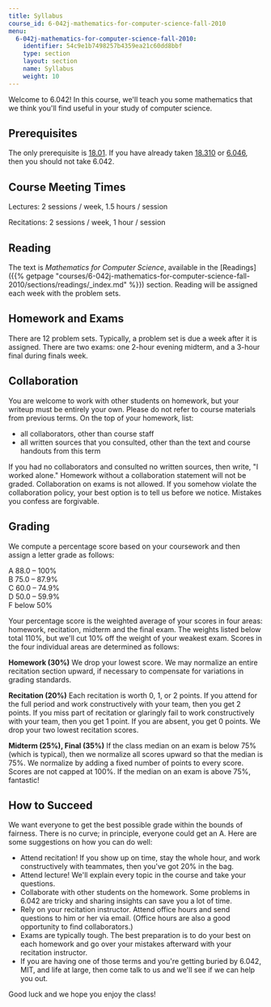```yaml
---
title: Syllabus
course_id: 6-042j-mathematics-for-computer-science-fall-2010
menu:
  6-042j-mathematics-for-computer-science-fall-2010:
    identifier: 54c9e1b7498257b4359ea21c60dd8bbf
    type: section
    layout: section
    name: Syllabus
    weight: 10
---
```

Welcome to 6.042! In this course, we'll teach you some mathematics that we think you'll find useful in your study of computer science.

Prerequisites
-------------

The only prerequisite is [18.01](/courses/18-01-single-variable-calculus-fall-2006). If you have already taken [18.310](./resolveuid/34ebb76f72dcccd3be780d93a500a3ce) or [6.046](./resolveuid/9e6fbb548601d046b61fdff90c09f8c9), then you should not take 6.042.

Course Meeting Times
--------------------

Lectures: 2 sessions / week, 1.5 hours / session

Recitations: 2 sessions / week, 1 hour / session

Reading
-------

The text is _Mathematics for Computer Science_, available in the [Readings]({{% getpage "courses/6-042j-mathematics-for-computer-science-fall-2010/sections/readings/_index.md" %}}) section. Reading will be assigned each week with the problem sets.

Homework and Exams
------------------

There are 12 problem sets. Typically, a problem set is due a week after it is assigned. There are two exams: one 2-hour evening midterm, and a 3-hour final during finals week.

Collaboration
-------------

You are welcome to work with other students on homework, but your writeup must be entirely your own. Please do not refer to course materials from previous terms. On the top of your homework, list:

*   all collaborators, other than course staff
*   all written sources that you consulted, other than the text and course handouts from this term

If you had no collaborators and consulted no written sources, then write, "I worked alone." Homework without a collaboration statement will not be graded. Collaboration on exams is not allowed. If you somehow violate the collaboration policy, your best option is to tell us before we notice. Mistakes you confess are forgivable.

Grading
-------

We compute a percentage score based on your coursework and then assign a letter grade as follows:

A 88.0 – 100%  
B 75.0 – 87.9%  
C 60.0 – 74.9%  
D 50.0 – 59.9%  
F below 50%

Your percentage score is the weighted average of your scores in four areas: homework, recitation, midterm and the final exam. The weights listed below total 110%, but we'll cut 10% off the weight of your weakest exam. Scores in the four individual areas are determined as follows:

**Homework (30%)** We drop your lowest score. We may normalize an entire recitation section upward, if necessary to compensate for variations in grading standards.

**Recitation (20%)** Each recitation is worth 0, 1, or 2 points. If you attend for the full period and work constructively with your team, then you get 2 points. If you miss part of recitation or glaringly fail to work constructively with your team, then you get 1 point. If you are absent, you get 0 points. We drop your two lowest recitation scores.

**Midterm (25%), Final (35%)** If the class median on an exam is below 75% (which is typical), then we normalize all scores upward so that the median is 75%. We normalize by adding a fixed number of points to every score. Scores are not capped at 100%. If the median on an exam is above 75%, fantastic!

How to Succeed
--------------

We want everyone to get the best possible grade within the bounds of fairness. There is no curve; in principle, everyone could get an A. Here are some suggestions on how you can do well:

*   Attend recitation! If you show up on time, stay the whole hour, and work constructively with teammates, then you've got 20% in the bag.
*   Attend lecture! We'll explain every topic in the course and take your questions.
*   Collaborate with other students on the homework. Some problems in 6.042 are tricky and sharing insights can save you a lot of time.
*   Rely on your recitation instructor. Attend office hours and send questions to him or her via email. (Office hours are also a good opportunity to find collaborators.)
*   Exams are typically tough. The best preparation is to do your best on each homework and go over your mistakes afterward with your recitation instructor.
*   If you are having one of those terms and you're getting buried by 6.042, MIT, and life at large, then come talk to us and we'll see if we can help you out.

Good luck and we hope you enjoy the class!